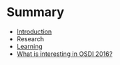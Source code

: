 # Summary

* [Introduction](README.md)
* Research
* [Learning](learning/README.md)
* [What is interesting in OSDI 2016?](learning/osdi2016.md)

